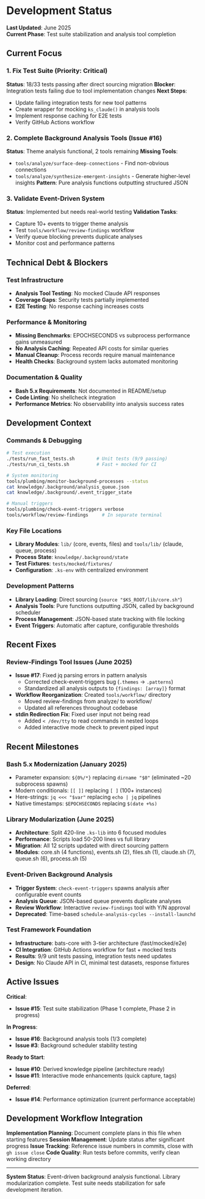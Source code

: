 # Development Status

**Last Updated**: June 2025  
**Current Phase**: Test suite stabilization and analysis tool completion

## Current Focus

### 1. Fix Test Suite (Priority: Critical)
**Status**: 18/33 tests passing after direct sourcing migration
**Blocker**: Integration tests failing due to tool implementation changes
**Next Steps**:
- Update failing integration tests for new tool patterns
- Create wrapper for mocking `ks_claude()` in analysis tools
- Implement response caching for E2E tests
- Verify GitHub Actions workflow

### 2. Complete Background Analysis Tools (Issue #16)
**Status**: Theme analysis functional, 2 tools remaining
**Missing Tools**:
- `tools/analyze/surface-deep-connections` - Find non-obvious connections
- `tools/analyze/synthesize-emergent-insights` - Generate higher-level insights
**Pattern**: Pure analysis functions outputting structured JSON

### 3. Validate Event-Driven System
**Status**: Implemented but needs real-world testing
**Validation Tasks**:
- Capture 10+ events to trigger theme analysis
- Test `tools/workflow/review-findings` workflow
- Verify queue blocking prevents duplicate analyses
- Monitor cost and performance patterns

## Technical Debt & Blockers

### Test Infrastructure
- **Analysis Tool Testing**: No mocked Claude API responses
- **Coverage Gaps**: Security tests partially implemented
- **E2E Testing**: No response caching increases costs

### Performance & Monitoring
- **Missing Benchmarks**: EPOCHSECONDS vs subprocess performance gains unmeasured
- **No Analysis Caching**: Repeated API costs for similar queries
- **Manual Cleanup**: Process records require manual maintenance
- **Health Checks**: Background system lacks automated monitoring

### Documentation & Quality
- **Bash 5.x Requirements**: Not documented in README/setup
- **Code Linting**: No shellcheck integration
- **Performance Metrics**: No observability into analysis success rates

## Development Context

### Commands & Debugging
```bash
# Test execution
./tests/run_fast_tests.sh        # Unit tests (9/9 passing)
./tests/run_ci_tests.sh          # Fast + mocked for CI

# System monitoring  
tools/plumbing/monitor-background-processes --status
cat knowledge/.background/analysis_queue.json
cat knowledge/.background/.event_trigger_state

# Manual triggers
tools/plumbing/check-event-triggers verbose
tools/workflow/review-findings     # In separate terminal
```

### Key File Locations
- **Library Modules**: `lib/` (core, events, files) and `tools/lib/` (claude, queue, process)
- **Process State**: `knowledge/.background/state`
- **Test Fixtures**: `tests/mocked/fixtures/`
- **Configuration**: `.ks-env` with centralized environment

### Development Patterns
- **Library Loading**: Direct sourcing (`source "$KS_ROOT/lib/core.sh"`)
- **Analysis Tools**: Pure functions outputting JSON, called by background scheduler
- **Process Management**: JSON-based state tracking with file locking
- **Event Triggers**: Automatic after capture, configurable thresholds

## Recent Fixes

### Review-Findings Tool Issues (June 2025)
- **Issue #17**: Fixed jq parsing errors in pattern analysis
  - Corrected check-event-triggers bug (`.themes` → `.patterns`)
  - Standardized all analysis outputs to `{findings: [array]}` format
- **Workflow Reorganization**: Created `tools/workflow/` directory
  - Moved review-findings from analyze/ to workflow/
  - Updated all references throughout codebase
- **stdin Redirection Fix**: Fixed user input not being read
  - Added `< /dev/tty` to read commands in nested loops
  - Added interactive mode check to prevent piped input

## Recent Milestones

### Bash 5.x Modernization (January 2025)
- Parameter expansion: `${0%/*}` replacing `dirname "$0"` (eliminated ~20 subprocess spawns)
- Modern conditionals: `[[ ]]` replacing `[ ]` (100+ instances)
- Here-strings: `jq <<< "$var"` replacing `echo | jq` pipelines
- Native timestamps: `$EPOCHSECONDS` replacing `$(date +%s)`

### Library Modularization (June 2025)
- **Architecture**: Split 420-line `.ks-lib` into 6 focused modules
- **Performance**: Scripts load 50-200 lines vs full library
- **Migration**: All 12 scripts updated with direct sourcing pattern
- **Modules**: core.sh (4 functions), events.sh (2), files.sh (1), claude.sh (7), queue.sh (6), process.sh (5)

### Event-Driven Background Analysis
- **Trigger System**: `check-event-triggers` spawns analysis after configurable event counts
- **Analysis Queue**: JSON-based queue prevents duplicate analyses
- **Review Workflow**: Interactive `review-findings` tool with Y/N approval
- **Deprecated**: Time-based `schedule-analysis-cycles --install-launchd`

### Test Framework Foundation  
- **Infrastructure**: bats-core with 3-tier architecture (fast/mocked/e2e)
- **CI Integration**: GitHub Actions workflow for fast + mocked tests
- **Results**: 9/9 unit tests passing, integration tests need updates
- **Design**: No Claude API in CI, minimal test datasets, response fixtures

## Active Issues

**Critical**:
- **Issue #15**: Test suite stabilization (Phase 1 complete, Phase 2 in progress)

**In Progress**:  
- **Issue #16**: Background analysis tools (1/3 complete)
- **Issue #3**: Background scheduler stability testing

**Ready to Start**:
- **Issue #10**: Derived knowledge pipeline (architecture ready)
- **Issue #11**: Interactive mode enhancements (quick capture, tags)

**Deferred**:
- **Issue #14**: Performance optimization (current performance acceptable)

## Development Workflow Integration

**Implementation Planning**: Document complete plans in this file when starting features
**Session Management**: Update status after significant progress
**Issue Tracking**: Reference issue numbers in commits, close with `gh issue close`
**Code Quality**: Run tests before commits, verify clean working directory

---

**System Status**: Event-driven background analysis functional. Library modularization complete. Test suite needs stabilization for safe development iteration.